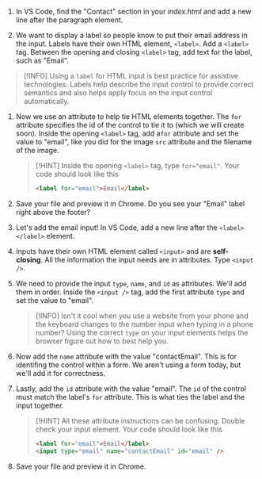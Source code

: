 1. In VS Code, find the "Contact" section in your _index.html_ and add a new line after the paragraph element.

1. We want to display a label so people know to put their email address in the input. Labels have their own HTML element, `<label>`. Add a `<label>` tag. Between the opening and closing `<label>` tag, add text for the label, such as "Email".

  >[!INFO]
   >Using a `label` for HTML input is best practice for assistive technologies. Labels help describe the input control to provide correct semantics and also helps apply focus on the input control automatically.

1. Now we use an attribute to help tie HTML elements together. The `for` attribute specifies the id of the control to tie it to (which we will create soon). Inside the opening `<label>` tag, add a`for` attribute and set the value to "email", like you did for the image `src` attribute and the filename of the image. 

   >[!HINT] 
   >Inside the opening `<label>` tag, type `for="email"`. Your code should look like this
   >```html
   ><label for="email">Email</label>
   >```

1. Save your file and preview it in Chrome. Do you see your "Email" label right above the footer?

1. Let's add the email input! In VS Code, add a new line after the `<label></label>` element.

1. Inputs have their own HTML element called `<input>` and are **self-closing**. All the information the input needs are in attributes. Type `<input />`. 

1. We need to provide the input `type`, `name`, and `id` as attributes. We'll add them in order. Inside the `<input />` tag, add the first attribute `type` and set the value to "email".
   >[!INFO]
   >Isn't it cool when you use a website from your phone and the keyboard changes to the number input when typing in a phone number? Using the correct `type` on your input elements helps the browser figure out how to best help you.

1. Now add the `name` attribute with the value "contactEmail". This is for identifing the control within a form. We aren't using a form today, but we'll add it for correctness. 

1. Lastly, add the `id` attribute with the value "email". The `id` of the control must match the label's `for` attribute. This is what ties the label and the input together. 

   >[!HINT]
   >All these attribute instructions can be confusing. Double check your input element. Your code should look like this
   >```html
   ><label for="email">Email</label>
   ><input type="email" name="contactEmail" id="email" />
   >```

1. Save your file and preview it in Chrome.

